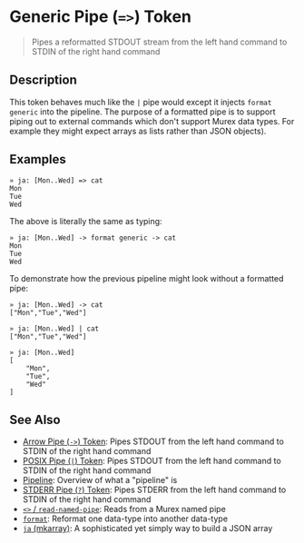 # Generic Pipe (`=>`) Token

> Pipes a reformatted STDOUT stream from the left hand command to STDIN of the right hand command

## Description

This token behaves much like the `|` pipe would except it injects `format
generic` into the pipeline. The purpose of a formatted pipe is to support
piping out to external commands which don't support Murex data types. For
example they might expect arrays as lists rather than JSON objects).

## Examples

```
» ja: [Mon..Wed] => cat
Mon
Tue
Wed
```

The above is literally the same as typing:

```
» ja: [Mon..Wed] -> format generic -> cat
Mon
Tue
Wed
```

To demonstrate how the previous pipeline might look without a formatted pipe:

```
» ja: [Mon..Wed] -> cat
["Mon","Tue","Wed"]

» ja: [Mon..Wed] | cat
["Mon","Tue","Wed"]

» ja: [Mon..Wed]
[
    "Mon",
    "Tue",
    "Wed"
]
```

## See Also

* [Arrow Pipe (`->`) Token](../parser/pipe-arrow.md):
  Pipes STDOUT from the left hand command to STDIN of the right hand command
* [POSIX Pipe (`|`) Token](../parser/pipe-posix.md):
  Pipes STDOUT from the left hand command to STDIN of the right hand command
* [Pipeline](../user-guide/pipeline.md):
  Overview of what a "pipeline" is
* [STDERR Pipe (`?`) Token](../parser/pipe-err.md):
  Pipes STDERR from the left hand command to STDIN of the right hand command
* [`<>` / `read-named-pipe`](../commands/namedpipe.md):
  Reads from a Murex named pipe
* [`format`](../commands/format.md):
  Reformat one data-type into another data-type
* [`ja` (mkarray)](../commands/ja.md):
  A sophisticated yet simply way to build a JSON array